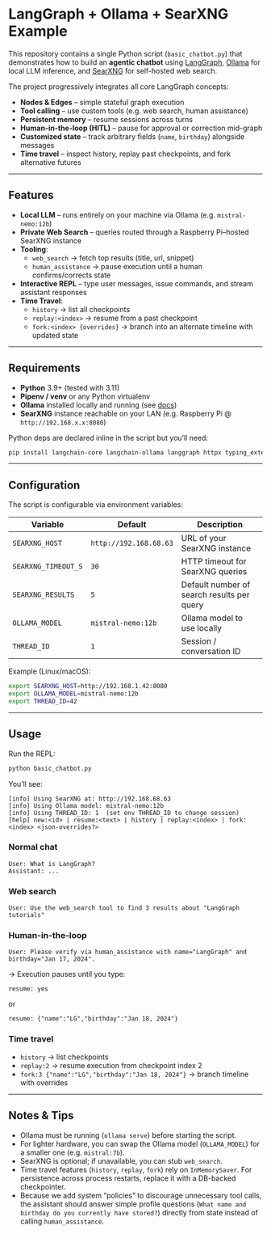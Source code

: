 # LangGraph + Ollama + SearXNG Example

This repository contains a single Python script (`basic_chatbot.py`) that demonstrates how to build an **agentic chatbot** using [LangGraph](https://github.com/langchain-ai/langgraph), [Ollama](https://ollama.ai) for local LLM inference, and [SearXNG](https://docs.searxng.org/) for self-hosted web search.

The project progressively integrates all core LangGraph concepts:

- **Nodes & Edges** – simple stateful graph execution  
- **Tool calling** – use custom tools (e.g. web search, human assistance)  
- **Persistent memory** – resume sessions across turns  
- **Human-in-the-loop (HITL)** – pause for approval or correction mid-graph  
- **Customized state** – track arbitrary fields (`name`, `birthday`) alongside messages  
- **Time travel** – inspect history, replay past checkpoints, and fork alternative futures  

---

## Features

- **Local LLM** – runs entirely on your machine via Ollama (e.g. `mistral-nemo:12b`)  
- **Private Web Search** – queries routed through a Raspberry Pi–hosted SearXNG instance  
- **Tooling**:
  - `web_search` → fetch top results (title, url, snippet)  
  - `human_assistance` → pause execution until a human confirms/corrects state  
- **Interactive REPL** – type user messages, issue commands, and stream assistant responses  
- **Time Travel**:
  - `history` → list all checkpoints  
  - `replay:<index>` → resume from a past checkpoint  
  - `fork:<index> {overrides}` → branch into an alternate timeline with updated state  

---

## Requirements

- **Python** 3.9+ (tested with 3.11)  
- **Pipenv / venv** or any Python virtualenv  
- **Ollama** installed locally and running (see [docs](https://ollama.ai))  
- **SearXNG** instance reachable on your LAN (e.g. Raspberry Pi @ `http://192.168.x.x:8080`)  

Python deps are declared inline in the script but you’ll need:

```bash
pip install langchain-core langchain-ollama langgraph httpx typing_extensions
```

---

## Configuration

The script is configurable via environment variables:

| Variable         | Default                | Description                                |
|------------------|------------------------|--------------------------------------------|
| `SEARXNG_HOST`   | `http://192.168.68.63` | URL of your SearXNG instance               |
| `SEARXNG_TIMEOUT_S` | `30`                 | HTTP timeout for SearXNG queries           |
| `SEARXNG_RESULTS`  | `5`                  | Default number of search results per query |
| `OLLAMA_MODEL`   | `mistral-nemo:12b`     | Ollama model to use locally                |
| `THREAD_ID`      | `1`                    | Session / conversation ID                  |

Example (Linux/macOS):

```bash
export SEARXNG_HOST=http://192.168.1.42:8080
export OLLAMA_MODEL=mistral-nemo:12b
export THREAD_ID=42
```

---

## Usage

Run the REPL:

```bash
python basic_chatbot.py
```

You’ll see:

```
[info] Using SearXNG at: http://192.168.68.63
[info] Using Ollama model: mistral-nemo:12b
[info] Using THREAD_ID: 1  (set env THREAD_ID to change session)
[help] new:<id> | resume:<text> | history | replay:<index> | fork:<index> <json-overrides?>
```

### Normal chat
```
User: What is LangGraph?
Assistant: ...
```

### Web search
```
User: Use the web_search tool to find 3 results about "LangGraph tutorials"
```

### Human-in-the-loop
```
User: Please verify via human_assistance with name="LangGraph" and birthday="Jan 17, 2024".
```
→ Execution pauses until you type:
```
resume: yes
```
or
```
resume: {"name":"LG","birthday":"Jan 18, 2024"}
```

### Time travel
- `history` → list checkpoints  
- `replay:2` → resume execution from checkpoint index 2  
- `fork:3 {"name":"LG","birthday":"Jan 18, 2024"}` → branch timeline with overrides  

---

## Notes & Tips

- Ollama must be running (`ollama serve`) before starting the script.  
- For lighter hardware, you can swap the Ollama model (`OLLAMA_MODEL`) for a smaller one (e.g. `mistral:7b`).  
- SearXNG is optional; if unavailable, you can stub `web_search`.  
- Time travel features (`history`, `replay`, `fork`) rely on `InMemorySaver`. For persistence across process restarts, replace it with a DB-backed checkpointer.  
- Because we add system “policies” to discourage unnecessary tool calls, the assistant should answer simple profile questions (`What name and birthday do you currently have stored?`) directly from state instead of calling `human_assistance`.  

